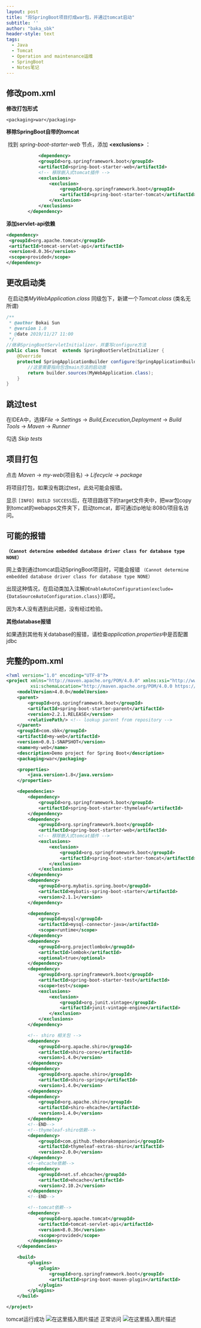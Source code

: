 ```yaml
---
layout: post
title: "将SpringBoot项目打成war包，并通过tomcat启动"
subtitle: ''
author: "baka_sbk"
header-style: text
tags:
  - Java
  - Tomcat
  - Operation and maintenance运维
  - SpringBoot
  - Notes笔记
---
```


## 修改pom.xml

**修改打包形式**

`<packaging>war</packaging>`

**移除SpringBoot自带的tomcat**

​	找到 *spring-boot-starter-web* 节点，添加 **\<exclusions>** ： 

```xml
            <dependency>
            <groupId>org.springframework.boot</groupId>
            <artifactId>spring-boot-starter-web</artifactId>
            <!-- 移除嵌入式tomcat插件 -->
            <exclusions>
                <exclusion>
                    <groupId>org.springframework.boot</groupId>
                    <artifactId>spring-boot-starter-tomcat</artifactId>
                </exclusion>
            </exclusions>
        </dependency>
```

**添加servlet-api依赖**

```xml
<dependency>
 <groupId>org.apache.tomcat</groupId>
 <artifactId>tomcat-servlet-api</artifactId>
 <version>8.0.36</version>
 <scope>provided</scope>
</dependency>
```

## 更改启动类

​	在启动类*MyWebApplication.class* 同级包下，新建一个*Tomcat.class* (类名无所谓)

```java
/**
 * @author Bokai Sun
 * @version 1.0
 * @date 2019/11/27 11:00
 */
//继承SpringBootServletInitializer，并重写configure方法
public class Tomcat  extends SpringBootServletInitializer {
    @Override
    protected SpringApplicationBuilder configure(SpringApplicationBuilder builder) {
        //这里需要指向包含main方法的启动类
        return builder.sources(MyWebApplication.class);
    }
}

```

## 跳过test

在IDEA中，选择*File* -> *Settings* -> *Build,Excecution,Deployment* -> *Build Tools* -> *Maven* -> *Runner* 

勾选 *Skip tests*

## 项目打包

 点击 *Maven* -> *my-web*(项目名) -> *Lifecycle* -> *package* 

将项目打包，如果没有跳过test，此处可能会报错。

显示 `[INFO] BUILD SUCCESS`后，在项目路径下的target文件夹中，把war包copy到tomcat的webapps文件夹下，启动tomcat，即可通过ip地址:8080/项目名访问。

## 可能的报错

 **`（Cannot determine embedded database driver class for database type NONE）`**

网上查到通过tomcat启动SpringBoot项目时，可能会报错 `（Cannot determine embedded database driver class for database type NONE）` 

出现这种情况，在启动类加入注解` @EnableAutoConfiguration(exclude={DataSourceAutoConfiguration.class}) `即可。

因为本人没有遇到此问题，没有经过检验。

**其他database报错**

如果遇到其他有关database的报错，请检查*application.properties*中是否配置jdbc

## 完整的pom.xml

```xml
<?xml version="1.0" encoding="UTF-8"?>
<project xmlns="http://maven.apache.org/POM/4.0.0" xmlns:xsi="http://www.w3.org/2001/XMLSchema-instance"
         xsi:schemaLocation="http://maven.apache.org/POM/4.0.0 https://maven.apache.org/xsd/maven-4.0.0.xsd">
    <modelVersion>4.0.0</modelVersion>
    <parent>
        <groupId>org.springframework.boot</groupId>
        <artifactId>spring-boot-starter-parent</artifactId>
        <version>2.2.1.RELEASE</version>
        <relativePath/> <!-- lookup parent from repository -->
    </parent>
    <groupId>com.sbk</groupId>
    <artifactId>my-web</artifactId>
    <version>0.0.1-SNAPSHOT</version>
    <name>my-web</name>
    <description>Demo project for Spring Boot</description>
    <packaging>war</packaging>

    <properties>
        <java.version>1.8</java.version>
    </properties>

    <dependencies>
        <dependency>
            <groupId>org.springframework.boot</groupId>
            <artifactId>spring-boot-starter-thymeleaf</artifactId>
        </dependency>
        <dependency>
            <groupId>org.springframework.boot</groupId>
            <artifactId>spring-boot-starter-web</artifactId>
            <!-- 移除嵌入式tomcat插件 -->
            <exclusions>
                <exclusion>
                    <groupId>org.springframework.boot</groupId>
                    <artifactId>spring-boot-starter-tomcat</artifactId>
                </exclusion>
            </exclusions>
        </dependency>
        <dependency>
            <groupId>org.mybatis.spring.boot</groupId>
            <artifactId>mybatis-spring-boot-starter</artifactId>
            <version>2.1.1</version>
        </dependency>

        <dependency>
            <groupId>mysql</groupId>
            <artifactId>mysql-connector-java</artifactId>
            <scope>runtime</scope>
        </dependency>
        <dependency>
            <groupId>org.projectlombok</groupId>
            <artifactId>lombok</artifactId>
            <optional>true</optional>
        </dependency>
        <dependency>
            <groupId>org.springframework.boot</groupId>
            <artifactId>spring-boot-starter-test</artifactId>
            <scope>test</scope>
            <exclusions>
                <exclusion>
                    <groupId>org.junit.vintage</groupId>
                    <artifactId>junit-vintage-engine</artifactId>
                </exclusion>
            </exclusions>
        </dependency>

        <!-- shiro 相关包 -->
        <dependency>
            <groupId>org.apache.shiro</groupId>
            <artifactId>shiro-core</artifactId>
            <version>1.4.0</version>
        </dependency>
        <dependency>
            <groupId>org.apache.shiro</groupId>
            <artifactId>shiro-spring</artifactId>
            <version>1.4.0</version>
        </dependency>
        <dependency>
            <groupId>org.apache.shiro</groupId>
            <artifactId>shiro-ehcache</artifactId>
            <version>1.4.0</version>
        </dependency>
        <!--END-->
        <!--thymeleaf-shiro依赖-->
        <dependency>
            <groupId>com.github.theborakompanioni</groupId>
            <artifactId>thymeleaf-extras-shiro</artifactId>
            <version>2.0.0</version>
        </dependency>
        <!--ehcache依赖-->
        <dependency>
            <groupId>net.sf.ehcache</groupId>
            <artifactId>ehcache</artifactId>
            <version>2.10.2</version>
        </dependency>
        <!--END-->

        <!--tomcat依赖-->
        <dependency>
            <groupId>org.apache.tomcat</groupId>
            <artifactId>tomcat-servlet-api</artifactId>
            <version>8.0.36</version>
            <scope>provided</scope>
        </dependency>
    </dependencies>

    <build>
        <plugins>
            <plugin>
                <groupId>org.springframework.boot</groupId>
                <artifactId>spring-boot-maven-plugin</artifactId>
            </plugin>
        </plugins>
    </build>

</project>

```

tomcat运行成功
![在这里插入图片描述](https://img-blog.csdnimg.cn/20191127115158636.png?x-oss-process=image/watermark,type_ZmFuZ3poZW5naGVpdGk,shadow_10,text_aHR0cHM6Ly9ibG9nLmNzZG4ubmV0L3UwMTQ2MjQ0NDc=,size_16,color_FFFFFF,t_70)
正常访问
![在这里插入图片描述](https://img-blog.csdnimg.cn/20191127115616137.png)
